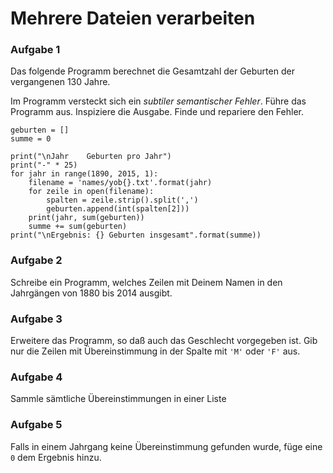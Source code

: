 
# Mehrere Dateien verarbeiten

### Aufgabe 1

Das folgende Programm berechnet die Gesamtzahl der Geburten der vergangenen 130 Jahre.

Im Programm versteckt sich ein *subtiler semantischer Fehler*. Führe das Programm aus. Inspiziere die Ausgabe. Finde und repariere den Fehler.


    geburten = []
    summe = 0

    print("\nJahr    Geburten pro Jahr")
    print("-" * 25)
    for jahr in range(1890, 2015, 1):
        filename = 'names/yob{}.txt'.format(jahr)
        for zeile in open(filename):
            spalten = zeile.strip().split(',')
            geburten.append(int(spalten[2]))
        print(jahr, sum(geburten))
        summe += sum(geburten)
    print("\nErgebnis: {} Geburten insgesamt".format(summe))


### Aufgabe 2

Schreibe ein Programm, welches Zeilen mit Deinem Namen in den Jahrgängen von 1880 bis 2014 ausgibt.

### Aufgabe 3

Erweitere das Programm, so daß auch das Geschlecht vorgegeben ist. Gib nur die Zeilen mit Übereinstimmung in der Spalte mit `'M'` oder `'F'` aus.

### Aufgabe 4

Sammle sämtliche Übereinstimmungen in einer Liste


### Aufgabe 5

Falls in einem Jahrgang keine Übereinstimmung gefunden wurde, füge eine `0` dem Ergebnis hinzu.
